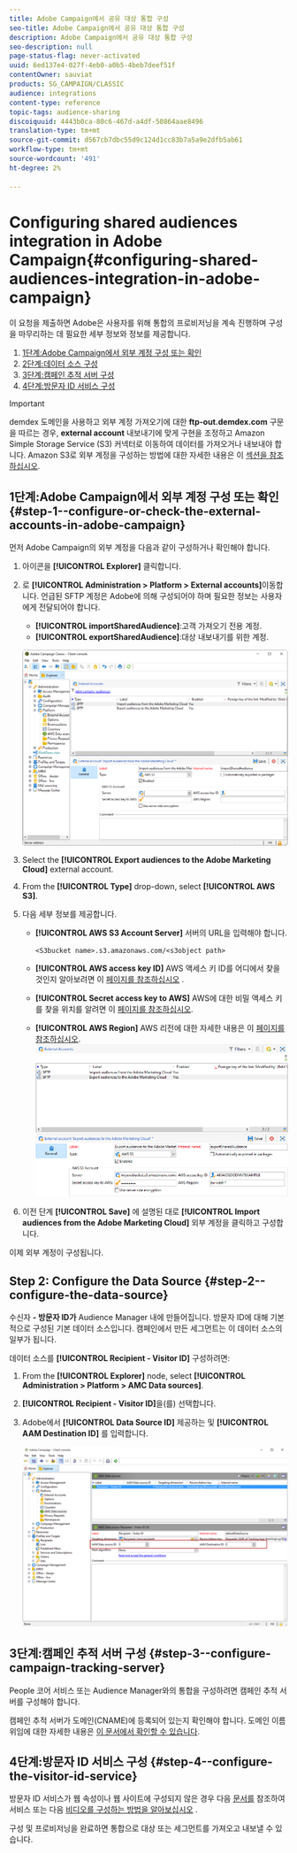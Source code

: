 ```yaml
---
title: Adobe Campaign에서 공유 대상 통합 구성
seo-title: Adobe Campaign에서 공유 대상 통합 구성
description: Adobe Campaign에서 공유 대상 통합 구성
seo-description: null
page-status-flag: never-activated
uuid: 6ed137e4-027f-4eb0-a0b5-4beb7deef51f
contentOwner: sauviat
products: SG_CAMPAIGN/CLASSIC
audience: integrations
content-type: reference
topic-tags: audience-sharing
discoiquuid: 4443b0ca-80c6-467d-a4df-50864aae8496
translation-type: tm+mt
source-git-commit: d567cb7dbc55d9c124d1cc83b7a5a9e2dfb5ab61
workflow-type: tm+mt
source-wordcount: '491'
ht-degree: 2%

---
```



# Configuring shared audiences integration in Adobe Campaign{#configuring-shared-audiences-integration-in-adobe-campaign}

이 요청을 제출하면 Adobe은 사용자를 위해 통합의 프로비저닝을 계속 진행하며 구성을 마무리하는 데 필요한 세부 정보와 정보를 제공합니다.

1. [1단계:Adobe Campaign에서 외부 계정 구성 또는 확인](#step-1--configure-or-check-the-external-accounts-in-adobe-campaign)
1. [2단계:데이터 소스 구성](#step-2--configure-the-data-source)
1. [3단계:캠페인 추적 서버 구성](#step-3--configure-campaign-tracking-server)
1. [4단계:방문자 ID 서비스 구성](#step-4--configure-the-visitor-id-service)

>[!IMPORTANT]
>
>demdex 도메인을 사용하고 외부 계정 가져오기에 대한 **ftp-out.demdex.com** 구문을 따르는 경우, **external account** 내보내기에 맞게 구현을 조정하고 Amazon Simple Storage Service (S3) 커넥터로 이동하여 데이터를 가져오거나 내보내야 합니다. Amazon S3로 외부 계정을 구성하는 방법에 대한 자세한 내용은 이 [섹션을 참조하십시오](../../integrations/using/configuring-shared-audiences-integration-in-adobe-campaign.md#step-1--configure-or-check-the-external-accounts-in-adobe-campaign).

## 1단계:Adobe Campaign에서 외부 계정 구성 또는 확인 {#step-1--configure-or-check-the-external-accounts-in-adobe-campaign}

먼저 Adobe Campaign의 외부 계정을 다음과 같이 구성하거나 확인해야 합니다.

1. 아이콘을 **[!UICONTROL Explorer]** 클릭합니다.
1. 로 **[!UICONTROL Administration > Platform > External accounts]**&#x200B;이동합니다. 언급된 SFTP 계정은 Adobe에 의해 구성되어야 하며 필요한 정보는 사용자에게 전달되어야 합니다.

   * **[!UICONTROL importSharedAudience]**:고객 가져오기 전용 계정.
   * **[!UICONTROL exportSharedAudience]**:대상 내보내기를 위한 계정.

   ![](assets/aam_config_1.png)

1. Select the **[!UICONTROL Export audiences to the Adobe Marketing Cloud]** external account.

1. From the **[!UICONTROL Type]** drop-down, select **[!UICONTROL AWS S3]**.

1. 다음 세부 정보를 제공합니다.

   * **[!UICONTROL AWS S3 Account Server]**
서버의 URL을 입력해야 합니다.

      ```
      <S3bucket name>.s3.amazonaws.com/<s3object path>
      ```

   * **[!UICONTROL AWS access key ID]**
AWS 액세스 키 ID를 어디에서 찾을 것인지 알아보려면 이 [페이지를 참조하십시오](https://docs.aws.amazon.com/general/latest/gr/aws-sec-cred-types.html#access-keys-and-secret-access-keys) .

   * **[!UICONTROL Secret access key to AWS]**
AWS에 대한 비밀 액세스 키를 찾을 위치를 알려면 이 [페이지를 참조하십시오](https://aws.amazon.com/fr/blogs/security/wheres-my-secret-access-key/).

   * **[!UICONTROL AWS Region]**
AWS 리전에 대한 자세한 내용은 이 [페이지를 참조하십시오](https://aws.amazon.com/about-aws/global-infrastructure/regions_az/).
   ![](assets/aam_config_2.png)

1. 이전 단계 **[!UICONTROL Save]** 에 설명된 대로 **[!UICONTROL Import audiences from the Adobe Marketing Cloud]** 외부 계정을 클릭하고 구성합니다.

이제 외부 계정이 구성됩니다.

## Step 2: Configure the Data Source {#step-2--configure-the-data-source}

수신자 **- 방문자 ID가** Audience Manager 내에 만들어집니다. 방문자 ID에 대해 기본적으로 구성된 기본 데이터 소스입니다. 캠페인에서 만든 세그먼트는 이 데이터 소스의 일부가 됩니다.

데이터 소스를 **[!UICONTROL Recipient - Visitor ID]** 구성하려면:

1. From the **[!UICONTROL Explorer]** node, select **[!UICONTROL Administration > Platform > AMC Data sources]**.
1. **[!UICONTROL Recipient - Visitor ID]**&#x200B;을(를) 선택합니다.
1. Adobe에서 **[!UICONTROL Data Source ID]** 제공하는 및 **[!UICONTROL AAM Destination ID]** 를 입력합니다.

   ![](assets/aam_config_3.png)

## 3단계:캠페인 추적 서버 구성 {#step-3--configure-campaign-tracking-server}

People 코어 서비스 또는 Audience Manager와의 통합을 구성하려면 캠페인 추적 서버를 구성해야 합니다.

캠페인 추적 서버가 도메인(CNAME)에 등록되어 있는지 확인해야 합니다. 도메인 이름 위임에 대한 자세한 내용은 [이 문서에서 확인할 수 있습니다](https://helpx.adobe.com/kr/campaign/kb/domain-name-delegation.html).

## 4단계:방문자 ID 서비스 구성 {#step-4--configure-the-visitor-id-service}

방문자 ID 서비스가 웹 속성이나 웹 사이트에 구성되지 않은 경우 다음 [문서를](https://docs.adobe.com/content/help/en/id-service/using/implementation/setup-aam-analytics.html) 참조하여 서비스 또는 다음 [비디오를 구성하는 방법을 알아보십시오](https://helpx.adobe.com/marketing-cloud/how-to/email-marketing.html#step-two) .

구성 및 프로비저닝을 완료하면 통합으로 대상 또는 세그먼트를 가져오고 내보낼 수 있습니다.
